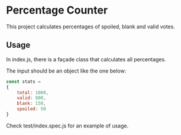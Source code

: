 # Percentage Counter

This project calculates percentages of spoiled, blank and valid votes.

## Usage

In index.js, there is a façade class that calculates all percentages.

The input should be an object like the one below:

```javascript
const stats =
{
    total: 1000,
    valid: 800,
    blank: 150,
    spoiled: 50
}
```

Check test/index.spec.js for an example of usage.
